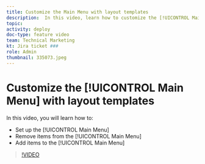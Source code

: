 ```yaml
---
title: Customize the Main Menu with layout templates
description:  In this video, learn how to customize the [!UICONTROL Main Menu] with a layout template.
topic:
activity: deploy
doc-type: feature video
team: Technical Marketing
kt: Jira ticket ###
role: Admin
thumbnail: 335073.jpeg
---
```

# Customize the [!UICONTROL Main Menu] with layout templates

In this video, you will learn how to:

* Set up the [!UICONTROL Main Menu] 
* Remove items from the [!UICONTROL Main Menu] 
* Add items to the [!UICONTROL Main Menu] 


>[!VIDEO](https://video.tv.adobe.com/v/335073/?quality=12&learn=on)
